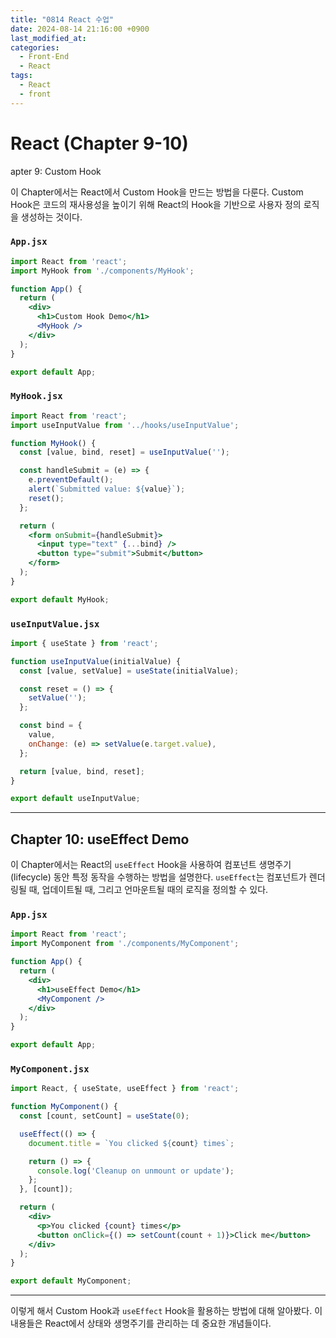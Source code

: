 ```yaml
---
title: "0814 React 수업"
date: 2024-08-14 21:16:00 +0900
last_modified_at: 
categories: 
  - Front-End
  - React
tags:
  - React
  - front
---
```




# React (Chapter 9-10)

apter 9: Custom Hook

이 Chapter에서는 React에서 Custom Hook을 만드는 방법을 다룬다. Custom Hook은 코드의 재사용성을 높이기 위해 React의 Hook을 기반으로 사용자 정의 로직을 생성하는 것이다.

### `App.jsx`

```jsx
import React from 'react';
import MyHook from './components/MyHook';

function App() {
  return (
    <div>
      <h1>Custom Hook Demo</h1>
      <MyHook />
    </div>
  );
}

export default App;
```

### `MyHook.jsx`

```jsx
import React from 'react';
import useInputValue from '../hooks/useInputValue';

function MyHook() {
  const [value, bind, reset] = useInputValue('');

  const handleSubmit = (e) => {
    e.preventDefault();
    alert(`Submitted value: ${value}`);
    reset();
  };

  return (
    <form onSubmit={handleSubmit}>
      <input type="text" {...bind} />
      <button type="submit">Submit</button>
    </form>
  );
}

export default MyHook;
```

### `useInputValue.jsx`

```jsx
import { useState } from 'react';

function useInputValue(initialValue) {
  const [value, setValue] = useState(initialValue);

  const reset = () => {
    setValue('');
  };

  const bind = {
    value,
    onChange: (e) => setValue(e.target.value),
  };

  return [value, bind, reset];
}

export default useInputValue;
```

---

## Chapter 10: useEffect Demo

이 Chapter에서는 React의 `useEffect` Hook을 사용하여 컴포넌트 생명주기(lifecycle) 동안 특정 동작을 수행하는 방법을 설명한다. `useEffect`는 컴포넌트가 렌더링될 때, 업데이트될 때, 그리고 언마운트될 때의 로직을 정의할 수 있다.

### `App.jsx`

```jsx
import React from 'react';
import MyComponent from './components/MyComponent';

function App() {
  return (
    <div>
      <h1>useEffect Demo</h1>
      <MyComponent />
    </div>
  );
}

export default App;
```

### `MyComponent.jsx`

```jsx
import React, { useState, useEffect } from 'react';

function MyComponent() {
  const [count, setCount] = useState(0);

  useEffect(() => {
    document.title = `You clicked ${count} times`;

    return () => {
      console.log('Cleanup on unmount or update');
    };
  }, [count]);

  return (
    <div>
      <p>You clicked {count} times</p>
      <button onClick={() => setCount(count + 1)}>Click me</button>
    </div>
  );
}

export default MyComponent;
```

---

이렇게 해서 Custom Hook과 `useEffect` Hook을 활용하는 방법에 대해 알아봤다. 이 내용들은 React에서 상태와 생명주기를 관리하는 데 중요한 개념들이다.
